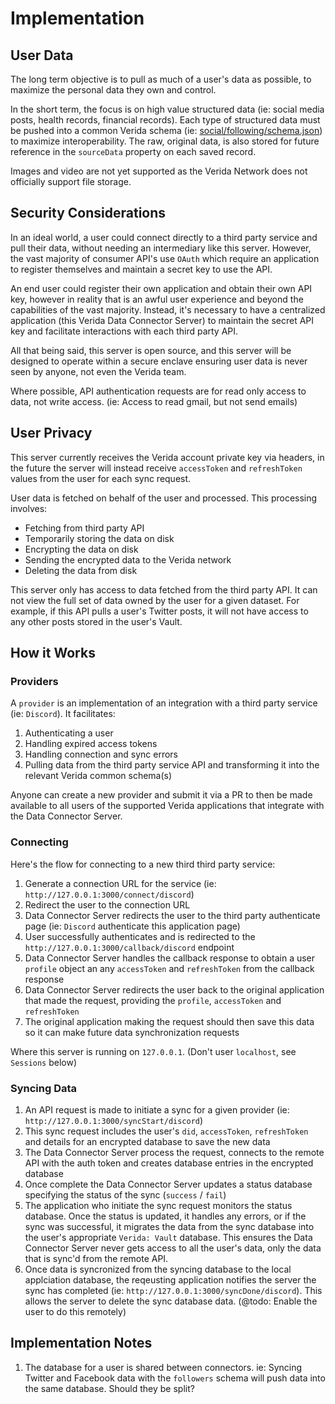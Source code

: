 
# Implementation

## User Data

The long term objective is to pull as much of a user's data as possible, to maximize the personal data they own and control.

In the short term, the focus is on high value structured data (ie: social media posts, health records, financial records). Each type of structured data must be pushed into a common Verida schema (ie: [social/following/schema.json](https://common.schemas.verida.io/social/following/v0.1.0/schema.json)) to maximize interoperability. The raw, original data, is also stored for future reference in the `sourceData` property on each saved record.

Images and video are not yet supported as the Verida Network does not officially support file storage.

## Security Considerations

In an ideal world, a user could connect directly to a third party service and pull their data, without needing an intermediary like this server. However, the vast majority of consumer API's use `OAuth` which require an application to register themselves and maintain a secret key to use the API.

An end user could register their own application and obtain their own API key, however in reality that is an awful user experience and beyond the capabilities of the vast majority. Instead, it's necessary to have a centralized application (this Verida Data Connector Server) to maintain the secret API key and facilitate interactions with each third party API.

All that being said, this server is open source, and this server will be designed to operate within a secure enclave ensuring user data is never seen by anyone, not even the Verida team.

Where possible, API authentication requests are for read only access to data, not write access. (ie: Access to read gmail, but not send emails)

## User Privacy

This server currently receives the Verida account private key via headers, in the future the server will instead receive `accessToken` and `refreshToken` values from the user for each sync request.

User data is fetched on behalf of the user and processed. This processing involves:

- Fetching from third party API
- Temporarily storing the data on disk
- Encrypting the data on disk
- Sending the encrypted data to the Verida network
- Deleting the data from disk

This server only has access to data fetched from the third party API. It can not view the full set of data owned by the user for a given dataset. For example, if this API pulls a user's Twitter posts, it will not have access to any other posts stored in the user's Vault.



## How it Works

### Providers

A `provider` is an implementation of an integration with a third party service (ie: `Discord`). It facilitates:

1. Authenticating a user
2. Handling expired access tokens
3. Handling connection and sync errors
4. Pulling data from the third party service API and transforming it into the relevant Verida common schema(s)

Anyone can create a new provider and submit it via a PR to then be made available to all users of the supported Verida applications that integrate with the Data Connector Server.

### Connecting

Here's the flow for connecting to a new third third party service:

1. Generate a connection URL for the service (ie: `http://127.0.0.1:3000/connect/discord`)
2. Redirect the user to the connection URL
3. Data Connector Server redirects the user to the third party authenticate page (ie: `Discord` authenticate this application page)
4. User successfully authenticates and is redirected to the `http://127.0.0.1:3000/callback/discord` endpoint
5. Data Connector Server handles the callback response to obtain a user `profile` object an any `accessToken` and `refreshToken` from the callback response
6. Data Connector Server redirects the user back to the original application that made the request, providing the `profile`, `accessToken` and `refreshToken`
7. The original application making the request should then save this data so it can make future data synchronization requests

Where this server is running on `127.0.0.1`. (Don't user `localhost`, see `Sessions` below)

### Syncing Data

1. An API request is made to initiate a sync for a given provider (ie: `http://127.0.0.1:3000/syncStart/discord`)
2. This sync request includes the user's `did`, `accessToken`, `refreshToken` and details for an encrypted database to save the new data
3. The Data Connector Server process the request, connects to the remote API with the auth token and creates database entries in the encrypted database
4. Once complete the Data Connector Server updates a status database specifying the status of the sync (`success` / `fail`)
5. The application who initiate the sync request monitors the status database. Once the status is updated, it handles any errors, or if the sync was successful, it migrates the data from the sync database into the user's appropriate `Verida: Vault` database. This ensures the Data Connector Server never gets access to all the user's data, only the data that is sync'd from the remote API.
6. Once data is syncronized from the syncing database to the local applciation database, the reqeusting application notifies the server the sync has completed (ie: `http://127.0.0.1:3000/syncDone/discord`). This allows the server to delete the sync database data. (@todo: Enable the user to do this remotely)

## Implementation Notes

1. The database for a user is shared between connectors. ie: Syncing Twitter and Facebook data with the `followers` schema will push data into the same database. Should they be split?